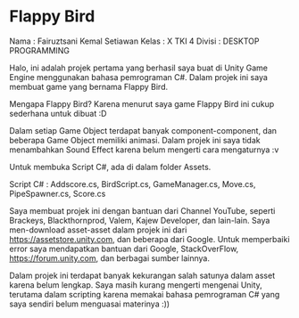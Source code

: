 # Flappy Bird

Nama : Fairuztsani Kemal Setiawan
Kelas : X TKI 4
Divisi : DESKTOP PROGRAMMING

Halo, ini adalah projek pertama yang berhasil saya buat di Unity Game Engine   menggunakan bahasa pemrograman C#. Dalam projek ini saya membuat game yang bernama Flappy Bird.

Mengapa Flappy Bird?
Karena menurut saya game Flappy Bird ini cukup sederhana untuk dibuat :D

Dalam setiap Game Object terdapat banyak component-component, dan beberapa Game Object memiliki animasi. Dalam projek ini saya tidak menambahkan Sound Effect karena belum mengerti cara mengaturnya :v

Untuk membuka Script C#, ada di dalam folder Assets.

Script C# : 
Addscore.cs, 
BirdScript.cs, 
GameManager.cs, 
Move.cs, 
PipeSpawner.cs, 
Score.cs

Saya membuat projek ini dengan bantuan dari Channel YouTube, seperti Brackeys, Blackthornprod, Valem, Kajew Developer, dan lain-lain.
Saya men-download asset-asset dalam projek ini dari https://assetstore.unity.com, dan beberapa dari Google.
Untuk memperbaiki error saya mendapatkan bantuan dari Google, StackOverFlow, https://forum.unity.com, dan berbagai sumber lainnya.

Dalam projek ini terdapat banyak kekurangan salah satunya dalam asset karena belum lengkap.
Saya masih kurang mengerti mengenai Unity, terutama dalam scripting karena memakai bahasa pemrograman C# yang saya sendiri belum menguasai materinya :))

